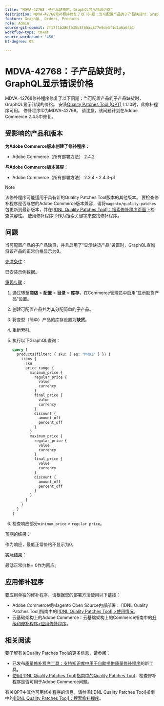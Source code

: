 ```yaml
---
title: “MDVA-42768：子产品缺货时，GraphQL显示错误价格”
description: MDVA-42768修补程序修复了以下问题：当可配置产品的子产品缺货时，GraphQL显示错误的价格。 安装[Quality Patches Tool (QPT)](https://experienceleague.adobe.com/en/docs/commerce-knowledge-base/kb/announcements/commerce-announcements/magento-quality-patches-released-new-tool-to-self-serve-quality-patches) 1.1.10后，即可使用此修补程序。 修补程序ID为MDVA-42768。 请注意，该问题计划在Adobe Commerce 2.4.5中修复。
feature: GraphQL, Orders, Products
role: Admin
source-git-commit: 7f17f1b286f635b8f65ac877e9de5f1d1a6a6461
workflow-type: tm+mt
source-wordcount: '456'
ht-degree: 0%

---
```


# MDVA-42768：子产品缺货时，GraphQL显示错误价格

MDVA-42768修补程序修复了以下问题：当可配置产品的子产品缺货时，GraphQL显示错误的价格。 安装[Quality Patches Tool (QPT)](https://experienceleague.adobe.com/en/docs/commerce-knowledge-base/kb/announcements/commerce-announcements/magento-quality-patches-released-new-tool-to-self-serve-quality-patches) 1.1.10时，此修补程序可用。 修补程序ID为MDVA-42768。 请注意，该问题计划在Adobe Commerce 2.4.5中修复。

## 受影响的产品和版本

**为Adobe Commerce版本创建了修补程序：**

* Adobe Commerce（所有部署方法） 2.4.2

**与Adobe Commerce版本兼容：**

* Adobe Commerce（所有部署方法） 2.3.4 - 2.4.3-p1

>[!NOTE]
>
>该修补程序可能适用于具有新的Quality Patches Tool版本的其他版本。 要检查修补程序是否与您的Adobe Commerce版本兼容，请将`magento/quality-patches`包更新到最新版本，并在[[!DNL Quality Patches Tool]：搜索修补程序页面](https://experienceleague.adobe.com/en/docs/commerce-knowledge-base/kb/announcements/commerce-announcements/magento-quality-patches-released-new-tool-to-self-serve-quality-patches)上检查兼容性。 使用修补程序ID作为搜索关键字来查找修补程序。

## 问题

当可配置产品的子产品缺货，并且启用了“显示缺货产品”设置时，GraphQL查询将该产品的正常价格显示为&#x200B;**0**。

<u>先决条件</u>：

已安装示例数据。

<u>重现步骤</u>：

1. 通过转至&#x200B;**商店** > **配置** > **目录** > **库存**，在Commerce管理员中启用“显示缺货产品”设置。
1. 创建可配置产品并为其分配简单的子产品。
1. 将变型（简单）产品的库存设置为&#x200B;**缺货**。
1. 重新索引。
1. 执行以下GraphQL查询：

   ```GraphQL
   query {
     products(filter: { sku: { eq: "MH01" } }) {
       items {
         sku
         price_range {
           minimum_price {
             regular_price {
               value
               currency
             }
             final_price {
               value
               currency
             }
             discount {
               amount_off
               percent_off
             }
           }
           maximum_price {
             regular_price {
               value
               currency
             }
             final_price {
               value
               currency
             }
             discount {
               amount_off
               percent_off
             }
           }
         }
       }
     }
   }
   ```

1. 检查响应部分`minimum_price` > `regular price`。

<u>预期的结果</u>：

作为响应，最低正常价格不显示为0。

<u>实际结果</u>：

最低正常价格= 0作为回应。

## 应用修补程序

要应用单独的修补程序，请根据您的部署方法使用以下链接：

* Adobe Commerce或Magento Open Source内部部署： [!DNL Quality Patches Tool]指南中的[[!DNL Quality Patches Tool] >使用情况](/help/tools/quality-patches-tool/usage.md)。
* 云基础架构上的Adobe Commerce：云基础架构上的Commerce指南中的[升级和修补程序>应用修补程序](https://experienceleague.adobe.com/docs/commerce-cloud-service/user-guide/develop/upgrade/apply-patches.html)。

## 相关阅读

要了解有关Quality Patches Tool的更多信息，请参阅：

* 已发布[质量修补程序工具：支持知识库中用于自助提供质量修补程序](https://experienceleague.adobe.com/en/docs/commerce-knowledge-base/kb/announcements/commerce-announcements/magento-quality-patches-released-new-tool-to-self-serve-quality-patches)的新工具。
* [使用[!DNL Quality Patches Tool]指南中的Quality Patches Tool](/help/tools/quality-patches-tool/patches-available-in-qpt/check-patch-for-magento-issue-with-magento-quality-patches.md)，检查修补程序是否可用于Adobe Commerce问题。

有关QPT中其他可用修补程序的信息，请参阅[!DNL Quality Patches Tool]指南中的[[!DNL Quality Patches Tool]：搜索修补程序](https://experienceleague.adobe.com/tools/commerce-quality-patches/index.html)。
